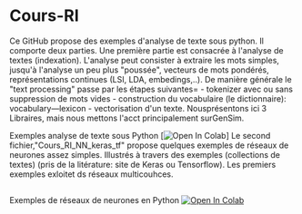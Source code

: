 # Cours-RI
Ce GitHub propose des exemples d'analyse de texte sous python.
Il comporte deux parties. Une première partie est consacrée à l'analyse de textes (indexation). L'analyse peut consister à extraire les mots simples, jusqu'à l'analyse un peu plus "poussée", vecteurs de mots pondérés, représentations continues (LSI, LDA, embedings,..). De manière générale le "text processing" passe par les étapes suivantes= - tokenizer avec ou sans suppression de mots vides - construction du vocabulaire (le dictionnaire): vocabulary—lexicon - vectorisation d'un texte. Nousprésentons ici 3 Libraires, mais nous mettons l'acct principalement surGenSim. 

Exemples analyse de texte sous Python  [![Open In Colab](https://colab.research.google.com/assets/colab-badge.svg)] 
Le second fichier,"Cours_RI_NN_keras_tf"  propose quelques exemples de réseaux de neurones assez simples. Illustrés à travers des exemples (collections de textes) (pris de la litérature: site de Keras ou Tensorflow). Les premiers exemples exloitet ds réseaux multicouhces. 
##
Exemples de réseaux de neurones en  Python  [![Open In Colab](https://colab.research.google.com/assets/colab-badge.svg)](https://colab.research.google.com/gist/mbougha/f9a67217e6df8fac3878840203c5c8de/cours_ri_nn_keras_tf.ipynb)
